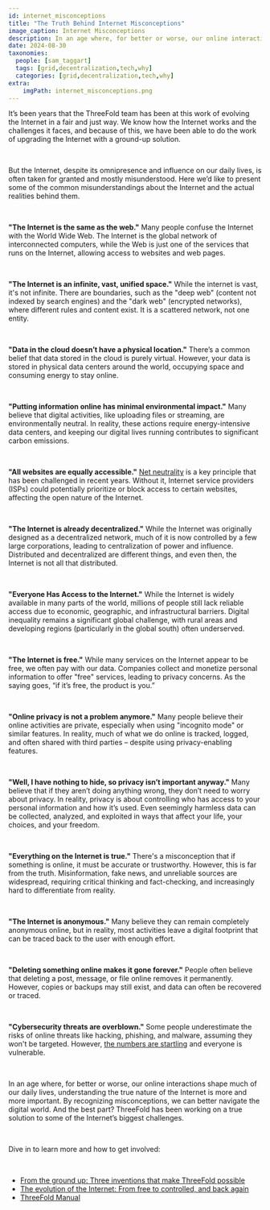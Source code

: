 ```yaml
---
id: internet_misconceptions
title: "The Truth Behind Internet Misconceptions"
image_caption: Internet Misconceptions
description: In an age where, for better or worse, our online interactions shape much of our daily lives, understanding the true nature of the Internet is more and more important.
date: 2024-08-30
taxonomies:
  people: [sam_taggart]
  tags: [grid,decentralization,tech,why]
  categories: [grid,decentralization,tech,why]
extra:
    imgPath: internet_misconceptions.png
---
```


It’s been years that the ThreeFold team has been at this work of evolving the Internet in a fair and just way. We know how the Internet works and the challenges it faces, and because of this, we have been able to do the work of upgrading the Internet with a ground-up solution.

<br/>

But the Internet, despite its omnipresence and influence on our daily lives, is often taken for granted and mostly misunderstood. Here we’d like to present some of the common misunderstandings about the Internet and the actual realities behind them.

<br/>

**"The Internet is the same as the web."** Many people confuse the Internet with the World Wide Web. The Internet is the global network of interconnected computers, while the Web is just one of the services that runs on the Internet, allowing access to websites and web pages.

<br/>

**"The Internet is an infinite, vast, unified space."** While the internet is vast, it's not infinite. There are boundaries, such as the "deep web" (content not indexed by search engines) and the "dark web" (encrypted networks), where different rules and content exist. It is a scattered network, not one entity.

<br/>

**"Data in the cloud doesn’t have a physical location."** There’s a common belief that data stored in the cloud is purely virtual. However, your data is stored in physical data centers around the world, occupying space and consuming energy to stay online.

<br/>

**"Putting information online has minimal environmental impact."** Many believe that digital activities, like uploading files or streaming, are environmentally neutral. In reality, these actions require energy-intensive data centers, and keeping our digital lives running contributes to significant carbon emissions.

<br/>

**"All websites are equally accessible."** [Net neutrality](https://www.eff.org/issues/net-neutrality) is a key principle that has been challenged in recent years. Without it, Internet service providers (ISPs) could potentially prioritize or block access to certain websites, affecting the open nature of the Internet.

<br/>

**"The Internet is already decentralized."** While the Internet was originally designed as a decentralized network, much of it is now controlled by a few large corporations, leading to centralization of power and influence. Distributed and decentralized are different things, and even then, the Internet is not all that distributed.

<br/>

**"Everyone Has Access to the Internet."** While the Internet is widely available in many parts of the world, millions of people still lack reliable access due to economic, geographic, and infrastructural barriers. Digital inequality remains a significant global challenge, with rural areas and developing regions (particularly in the global south) often underserved.

<br/>

**"The Internet is free."** While many services on the Internet appear to be free, we often pay with our data. Companies collect and monetize personal information to offer "free" services, leading to privacy concerns. As the saying goes, “if it’s free, the product is you.”

<br/>

**"Online privacy is not a problem anymore."** Many people believe their online activities are private, especially when using "incognito mode" or similar features. In reality, much of what we do online is tracked, logged, and often shared with third parties – despite using privacy-enabling features.

<br/>

**"Well, I have nothing to hide, so privacy isn’t important anyway."** Many believe that if they aren’t doing anything wrong, they don’t need to worry about privacy. In reality, privacy is about controlling who has access to your personal information and how it’s used. Even seemingly harmless data can be collected, analyzed, and exploited in ways that affect your life, your choices, and your freedom.

<br/>

**"Everything on the Internet is true."** There's a misconception that if something is online, it must be accurate or trustworthy. However, this is far from the truth. Misinformation, fake news, and unreliable sources are widespread, requiring critical thinking and fact-checking, and increasingly hard to differentiate from reality.

<br/>

**"The Internet is anonymous."** Many believe they can remain completely anonymous online, but in reality, most activities leave a digital footprint that can be traced back to the user with enough effort.

<br/>

**"Deleting something online makes it gone forever."** People often believe that deleting a post, message, or file online removes it permanently. However, copies or backups may still exist, and data can often be recovered or traced.

<br/>

**"Cybersecurity threats are overblown."** Some people underestimate the risks of online threats like hacking, phishing, and malware, assuming they won't be targeted. However, [the numbers are startling](https://www.forbes.com/advisor/education/it-and-tech/cybersecurity-statistics/) and everyone is vulnerable.

<br/>

In an age where, for better or worse, our online interactions shape much of our daily lives, understanding the true nature of the Internet is more and more important. By recognizing misconceptions, we can better navigate the digital world. And the best part? ThreeFold has been working on a true solution to some of the Internet’s biggest challenges.

<br/>

Dive in to learn more and how to get involved:

<br/>

- [From the ground up: Three inventions that make ThreeFold possible](https://www.threefold.io/blog/ground-up-innovations/)
- [The evolution of the Internet: From free to controlled, and back again](https://www.threefold.io/blog/eveloution-of-the-internet/)
- [ThreeFold Manual](https://manual.grid.tf)
